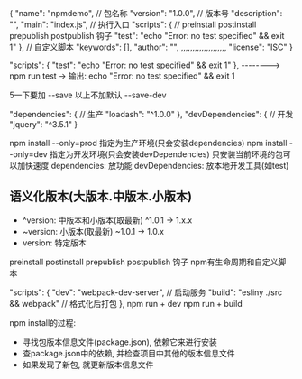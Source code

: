 {
  "name": "npmdemo",  // 包名称
  "version": "1.0.0",  // 版本号
  "description": "",
  "main": "index.js",  // 执行入口
  "scripts": {
    // preinstall postinstall prepublish postpublish 钩子
    "test": "echo \"Error: no test specified\" && exit 1"
  },  // 自定义脚本
  "keywords": [],
  "author": "",
   ,,,,,,,,,,,,,,,,,,,,
  "license": "ISC"
}

"scripts": {
    "test": "echo \"Error: no test specified\" && exit 1"
  },   -------->  npm run test   -> 输出: echo \"Error: no test specified\" && exit 1

5一下要加 --save
以上不加默认 --save-dev

"dependencies": {  // 生产
  "loadash": "^1.0.0"
},
"devDependencies": {  // 开发
  "jquery": "^3.5.1"
}

npm install --only=prod 指定为生产环境(只会安装dependencies)
npm install --only=dev 指定为开发环境(只会安装devDependencies)
只安装当前环境的包可以加快速度
dependencies: 放功能
devDependencies: 放本地开发工具(如test)

## 语义化版本(大版本.中版本.小版本)
- ^version: 中版本和小版本(取最新)
  ^1.0.1 -> 1.x.x
- ~version: 小版本(取最新)
  ~1.0.1 -> 1.0.x
- version: 特定版本

preinstall postinstall prepublish postpublish 钩子
npm有生命周期和自定义脚本

"scripts": {
    "dev": "webpack-dev-server",  // 启动服务
    "build": "esliny ./src && webpack"  // 格式化后打包
  },
  npm run + dev
  npm run + build

  npm install的过程:
  - 寻找包版本信息文件(package.json), 依赖它来进行安装
  - 查package.json中的依赖, 并检查项目中其他的版本信息文件
  - 如果发现了新包, 就更新版本信息文件